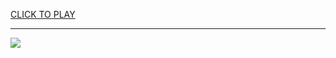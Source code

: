 
<a href="https://premium76.site?title=unblocked_retro_bowl_games&ref=13M">CLICK TO PLAY</a></h3>
<hr>

<a href="https://premium76.site?title=unblocked_retro_bowl_games&ref=13M"><img src="https://clearcache.store/games.png"></a>


